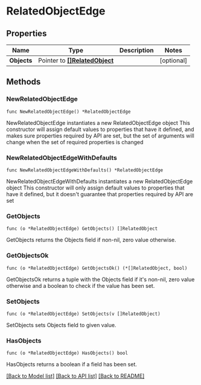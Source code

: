 # RelatedObjectEdge

## Properties

Name | Type | Description | Notes
------------ | ------------- | ------------- | -------------
**Objects** | Pointer to [**[]RelatedObject**](RelatedObject.md) |  | [optional] 

## Methods

### NewRelatedObjectEdge

`func NewRelatedObjectEdge() *RelatedObjectEdge`

NewRelatedObjectEdge instantiates a new RelatedObjectEdge object
This constructor will assign default values to properties that have it defined,
and makes sure properties required by API are set, but the set of arguments
will change when the set of required properties is changed

### NewRelatedObjectEdgeWithDefaults

`func NewRelatedObjectEdgeWithDefaults() *RelatedObjectEdge`

NewRelatedObjectEdgeWithDefaults instantiates a new RelatedObjectEdge object
This constructor will only assign default values to properties that have it defined,
but it doesn't guarantee that properties required by API are set

### GetObjects

`func (o *RelatedObjectEdge) GetObjects() []RelatedObject`

GetObjects returns the Objects field if non-nil, zero value otherwise.

### GetObjectsOk

`func (o *RelatedObjectEdge) GetObjectsOk() (*[]RelatedObject, bool)`

GetObjectsOk returns a tuple with the Objects field if it's non-nil, zero value otherwise
and a boolean to check if the value has been set.

### SetObjects

`func (o *RelatedObjectEdge) SetObjects(v []RelatedObject)`

SetObjects sets Objects field to given value.

### HasObjects

`func (o *RelatedObjectEdge) HasObjects() bool`

HasObjects returns a boolean if a field has been set.


[[Back to Model list]](../README.md#documentation-for-models) [[Back to API list]](../README.md#documentation-for-api-endpoints) [[Back to README]](../README.md)


